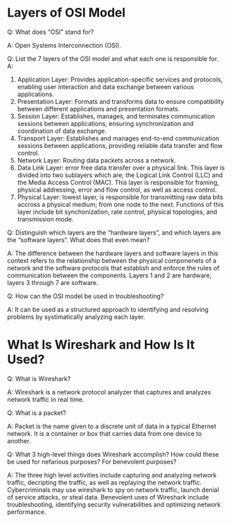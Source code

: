 # Layers of OSI Model

Q: What does “OSI” stand for?

A: Open Systems Interconnection (OSI).

Q: List the 7 layers of the OSI model and what each one is responsible for.
A: 
1. Application Layer: Provides application-specific services and protocols, enabling user interaction and data exchange between various applications.
2. Presentation Layer: Formats and transforms data to ensure compatibility between different applications and presentation formats.
3. Session Layer: Establishes, manages, and terminates communication sessions between applications, ensuring synchronization and coordination of data exchange.
4. Transport Layer: Establishes and manages end-to-end communication sessions between applications, providing reliable data transfer and flow control.
5. Network Layer: Routing data packets across a network. 
6. Data Link Layer: error free data transfer over a physical link. This layer is divided into two sublayers which are; 
the Logical Link Control (LLC) and the Media Access Control (MAC). This layer is responsible for framing, physical addressing, error and flow control, as well as access control. 
7. Physical Layer: lowest layer, is responsible for transmitting raw data bits accross a physical medium; from one node to the next. Functions of this layer include bit synchonization, rate control, physical topologies, and transmission mode. 

Q: Distinguish which layers are the “hardware layers”, and which layers are the “software layers”. What does that even mean?

A: The difference between the hardware layers and software layers in this context refers to the relationship between the physical componenets of a network and the software protocols that establish and enforce the rules of communication between the components. 
Layers 1 and 2 are hardware, layers 3 through 7 are software. 

Q: How can the OSI model be used in troubleshooting?

A: It can be used as a structured approach to identifying and resolving problems by systimatically analyzing each layer. 


# What Is Wireshark and How Is It Used?

Q: What is Wireshark?

A: Wireshark is a network protocol analyzer that captures and analyzes network traffic in real time.


Q: What is a packet?

A: Packet is the name given to a discrete unit of data in a typical Ethernet network. It is a container or box that carries data from one device to another.


Q: What 3 high-level things does Wireshark accomplish? How could these be used for nefarious purposes? For benevolent purposes?

A: The three high level activities include capturing and analyzing network traffic, decripting the traffic, as well as replaying the network traffic. Cybercriminals may use wireshark to spy on network traffic, launch denial of service attacks, or steal data. Benevolent uses of Wireshark include troubleshooting, identifying security vulnerabilities and optimizing network performance. 
